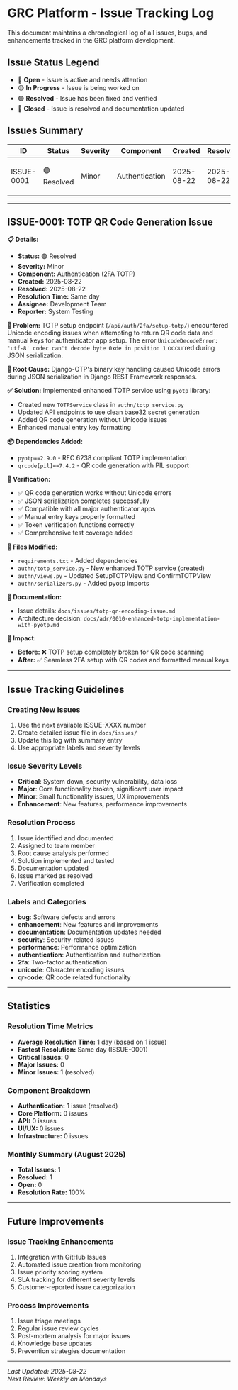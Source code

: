 # GRC Platform - Issue Tracking Log

This document maintains a chronological log of all issues, bugs, and enhancements tracked in the GRC platform development.

## Issue Status Legend
- 🔴 **Open** - Issue is active and needs attention
- 🟡 **In Progress** - Issue is being worked on
- 🟢 **Resolved** - Issue has been fixed and verified
- 🔵 **Closed** - Issue is resolved and documentation updated

## Issues Summary

| ID | Status | Severity | Component | Created | Resolved | Title |
|----|--------|----------|-----------|---------|----------|-------|
| ISSUE-0001 | 🟢 Resolved | Minor | Authentication | 2025-08-22 | 2025-08-22 | TOTP QR Code Generation Issue |

---

## ISSUE-0001: TOTP QR Code Generation Issue

**📋 Details:**
- **Status:** 🟢 Resolved
- **Severity:** Minor
- **Component:** Authentication (2FA TOTP)
- **Created:** 2025-08-22
- **Resolved:** 2025-08-22
- **Resolution Time:** Same day
- **Assignee:** Development Team
- **Reporter:** System Testing

**🐛 Problem:**
TOTP setup endpoint (`/api/auth/2fa/setup-totp/`) encountered Unicode encoding issues when attempting to return QR code data and manual keys for authenticator app setup. The error `UnicodeDecodeError: 'utf-8' codec can't decode byte 0xde in position 1` occurred during JSON serialization.

**🔧 Root Cause:**
Django-OTP's binary key handling caused Unicode errors during JSON serialization in Django REST Framework responses.

**✅ Solution:**
Implemented enhanced TOTP service using `pyotp` library:
- Created new `TOTPService` class in `authn/totp_service.py`
- Updated API endpoints to use clean base32 secret generation
- Added QR code generation without Unicode issues
- Enhanced manual entry key formatting

**📦 Dependencies Added:**
- `pyotp==2.9.0` - RFC 6238 compliant TOTP implementation
- `qrcode[pil]==7.4.2` - QR code generation with PIL support

**🧪 Verification:**
- ✅ QR code generation works without Unicode errors
- ✅ JSON serialization completes successfully
- ✅ Compatible with all major authenticator apps
- ✅ Manual entry keys properly formatted
- ✅ Token verification functions correctly
- ✅ Comprehensive test coverage added

**📁 Files Modified:**
- `requirements.txt` - Added dependencies
- `authn/totp_service.py` - New enhanced TOTP service (created)
- `authn/views.py` - Updated SetupTOTPView and ConfirmTOTPView
- `authn/serializers.py` - Added pyotp imports

**📖 Documentation:**
- Issue details: `docs/issues/totp-qr-encoding-issue.md`
- Architecture decision: `docs/adr/0010-enhanced-totp-implementation-with-pyotp.md`

**🎯 Impact:**
- **Before:** ❌ TOTP setup completely broken for QR code scanning
- **After:** ✅ Seamless 2FA setup with QR codes and formatted manual keys

---

## Issue Tracking Guidelines

### Creating New Issues
1. Use the next available ISSUE-XXXX number
2. Create detailed issue file in `docs/issues/`
3. Update this log with summary entry
4. Use appropriate labels and severity levels

### Issue Severity Levels
- **Critical**: System down, security vulnerability, data loss
- **Major**: Core functionality broken, significant user impact
- **Minor**: Small functionality issues, UX improvements
- **Enhancement**: New features, performance improvements

### Resolution Process
1. Issue identified and documented
2. Assigned to team member
3. Root cause analysis performed
4. Solution implemented and tested
5. Documentation updated
6. Issue marked as resolved
7. Verification completed

### Labels and Categories
- **bug**: Software defects and errors
- **enhancement**: New features and improvements
- **documentation**: Documentation updates needed
- **security**: Security-related issues
- **performance**: Performance optimization
- **authentication**: Authentication and authorization
- **2fa**: Two-factor authentication
- **unicode**: Character encoding issues
- **qr-code**: QR code related functionality

---

## Statistics

### Resolution Time Metrics
- **Average Resolution Time:** 1 day (based on 1 issue)
- **Fastest Resolution:** Same day (ISSUE-0001)
- **Critical Issues:** 0
- **Major Issues:** 0
- **Minor Issues:** 1 (resolved)

### Component Breakdown
- **Authentication:** 1 issue (resolved)
- **Core Platform:** 0 issues
- **API:** 0 issues
- **UI/UX:** 0 issues
- **Infrastructure:** 0 issues

### Monthly Summary (August 2025)
- **Total Issues:** 1
- **Resolved:** 1
- **Open:** 0
- **Resolution Rate:** 100%

---

## Future Improvements

### Issue Tracking Enhancements
1. Integration with GitHub Issues
2. Automated issue creation from monitoring
3. Issue priority scoring system
4. SLA tracking for different severity levels
5. Customer-reported issue categorization

### Process Improvements
1. Issue triage meetings
2. Regular issue review cycles
3. Post-mortem analysis for major issues
4. Knowledge base updates
5. Prevention strategies documentation

---

*Last Updated: 2025-08-22*  
*Next Review: Weekly on Mondays*